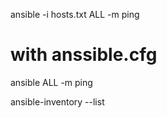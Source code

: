 ansible -i hosts.txt ALL -m ping

# with anssible.cfg
ansible ALL -m ping

ansible-inventory --list

